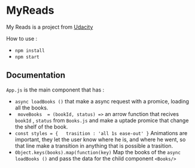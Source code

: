 # MyReads 

My Reads is a project from <a href="https://udacity.com">Udacity</a>


How to use : 

* `npm install`
* `npm start`



## Documentation 

`App.js` is the main component that has :

* ` async loadBooks () ` that make a async request with a promice, loading all the books.
* ` moveBooks  = (bookId, status) =>` an arrow function that recives `bookId` , `status` from `Books.js` and make a uptade promice that change the shelf of the book.
* ` const styles = {   trasition : 'all 1s ease-out' } ` Animations are important, they let the user know where he is, and where he went, so that line make a transition in anything that is possible a trasition.
* ` Object.keys(books).map(function(key) ` Map the books of the ` async loadBooks () ` and pass the data for the child component `<Books/>`

